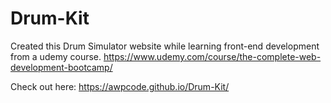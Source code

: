 # Drum-Kit
Created this Drum Simulator website while learning front-end development from a udemy course.
https://www.udemy.com/course/the-complete-web-development-bootcamp/

Check out here: https://awpcode.github.io/Drum-Kit/
